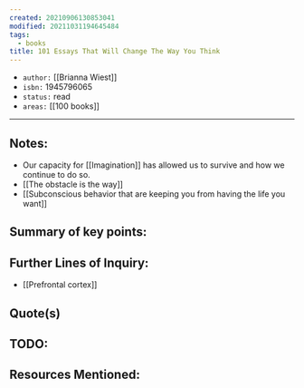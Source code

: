 ```yaml
---
created: 20210906130853041
modified: 20211031194645484
tags:
  - books
title: 101 Essays That Will Change The Way You Think
---
```


- `author:` [[Brianna Wiest]]
- `isbn:` 1945796065
- `status:` read
- `areas:` [[100 books]]

---

## Notes:

- Our capacity for [[Imagination]] has allowed us to survive and how we continue to do so.
- [[The obstacle is the way]]
- [[Subconscious behavior that are keeping you from having the life you want]]

## Summary of key points:

## Further Lines of Inquiry:

- [[Prefrontal cortex]]

## Quote(s)

## TODO:

## Resources Mentioned:
